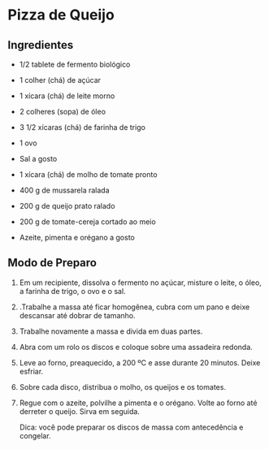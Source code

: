 # Pizza de Queijo 

## Ingredientes 

* 1/2 tablete de fermento biológico

* 1 colher (chá) de açúcar

* 1 xícara (chá) de leite morno

* 2 colheres (sopa) de óleo

* 3 1/2 xícaras (chá) de farinha de trigo

* 1 ovo

* Sal a gosto

* 1 xícara (chá) de molho de tomate pronto

* 400 g de mussarela ralada

* 200 g de queijo prato ralado

* 200 g de tomate-cereja cortado ao meio

* Azeite, pimenta e orégano a gosto




## Modo de Preparo 

1. Em um recipiente, dissolva o fermento no açúcar, misture o leite, o óleo, a farinha de trigo, o ovo e o sal.

2. .Trabalhe a massa até ficar homogênea, cubra com um pano e deixe descansar até dobrar de tamanho.

3. Trabalhe novamente a massa e divida em duas partes.

4. Abra com um rolo os discos e coloque sobre uma assadeira redonda.

5. Leve ao forno, preaquecido, a 200 ºC e asse durante 20 minutos. Deixe esfriar.

6. Sobre cada disco, distribua o molho, os queijos e os tomates.

7. Regue com o azeite, polvilhe a pimenta e o orégano. Volte ao forno até derreter o queijo. Sirva em seguida.

   Dica: você pode preparar os discos de massa com antecedência e congelar.